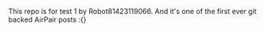 This repo is for test 1 by Robot81423119066. And it's one of the first ever git backed AirPair posts :{}